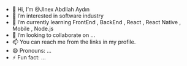 - 👋 Hi, I’m @Jlnex Abdllah Aydın
- 👀 I’m interested in software industry
- 🌱 I’m currently learning FrontEnd , BackEnd , React , React Native , Mobile , Node.js
- 💞️ I’m looking to collaborate on ...
- 📫 You can reach me from the links in my profile.
- 😄 Pronouns: ...
- ⚡ Fun fact: ...

<!---
Jlnex/Jlnex is a ✨ special ✨ repository because its `README.md` (this file) appears on your GitHub profile.
You can click the Preview link to take a look at your changes.
--->
